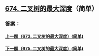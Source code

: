 ## [674. 二叉树的最大深度](https://leetcode-cn.com/problems/merge-two-sorted-lists/)（简单）





### 答案：



#### [上一题（673. 二叉树的最大深度）(简单)](https://github.com/sdwwld/leetCode/blob/master/src/main/java/com/wld/java/leetcode/leetCode0673.md)

#### [下一题（675. 二叉树的最大深度）(简单)](https://github.com/sdwwld/leetCode/blob/master/src/main/java/com/wld/java/leetcode/leetCode0675.md)